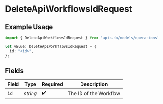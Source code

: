# DeleteApiWorkflowsIdRequest

## Example Usage

```typescript
import { DeleteApiWorkflowsIdRequest } from "apis.do/models/operations";

let value: DeleteApiWorkflowsIdRequest = {
  id: "<id>",
};
```

## Fields

| Field                  | Type                   | Required               | Description            |
| ---------------------- | ---------------------- | ---------------------- | ---------------------- |
| `id`                   | *string*               | :heavy_check_mark:     | The ID of the Workflow |